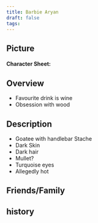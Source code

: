 ```yaml
---
title: Barbie Aryan
draft: false
tags:
---
```

## Picture

#### Character Sheet: 

## Overview
 - Favourite drink is wine
 - Obsession with wood
## Description
- Goatee with handlebar Stache
- Dark Skin
- Dark hair
- Mullet?
- Turquoise eyes
- Allegedly hot
## Friends/Family

## history
